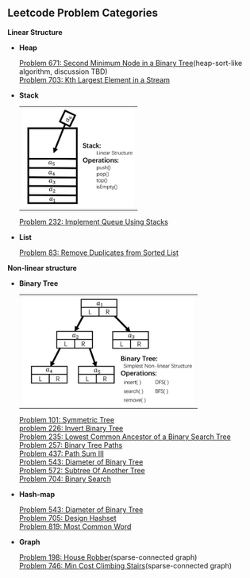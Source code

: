 ## Leetcode Problem Categories

**Linear Structure**

* **Heap**
    
    [Problem 671: Second Minimum Node in a Binary Tree](problem671.md)(heap-sort-like algorithm, discussion TBD)  
    [Problem 703: Kth Largest Element in a Stream](problem703.md)

* **Stack**
    <table><tr><td><img src="attached/categories/stack.jpg" height="200"></td></tr></table>  

    [Problem 232: Implement Queue Using Stacks](problem232.md)  
    
* **List**

    [Problem 83: Remove Duplicates from Sorted List](problem83.md)

**Non-linear structure**

* **Binary Tree**
    <table><tr><td><img src="attached/categories/bitree.jpg" height="220"></td></tr></table>  

    [Problem 101: Symmetric Tree](problem101.md)  
    [problem 226: Invert Binary Tree](problem226.md)  
    [Problem 235: Lowest Common Ancestor of a Binary Search Tree](problem235.md)  
    [Problem 257: Binary Tree Paths](problem257.md)  
    [Problem 437: Path Sum III](problem437.md)  
    [Problem 543: Diameter of Binary Tree](problem543.md)  
    [Problem 572: Subtree Of Another Tree](problem572.md)  
    [Problem 704: Binary Search](problem704.md)
    

* **Hash-map**

    [Problem 543: Diameter of Binary Tree](problem543.md)  
    [Problem 705: Design Hashset](problem705.md)  
    [Problem 819: Most Common Word](problem819.md)  
    
* **Graph**

    [Problem 198: House Robber](problem198.md)(sparse-connected graph)  
    [Problem 746: Min Cost Climbing Stairs](problem746.md)(sparse-connected graph)



